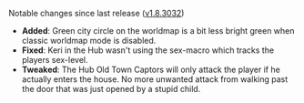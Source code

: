 Notable changes since last release ([v1.8.3032](https://github.com/rotators/Fo1in2/releases/tag/v1.8.3032))

- **Added**: Green city circle on the worldmap is a bit less bright green when classic worldmap mode is disabled.
- **Fixed**: Keri in the Hub wasn't using the sex-macro which tracks the players sex-level.
- **Tweaked**: The Hub Old Town Captors will only attack the player if he actually enters the house. No more unwanted attack from walking past the door that was just opened by a stupid child.
